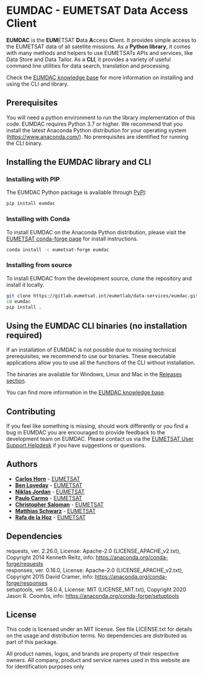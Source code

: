 # EUMDAC - EUMETSAT Data Access Client

**EUMDAC** is the **EUM**ETSAT **D**ata **A**ccess **C**lient. It provides simple access to the EUMETSAT data of all satellite missions. As a **Python library**, it comes with many methods and helpers to use EUMETSATs APIs and services, like Data Store and Data Tailor. As a **CLI**, it provides a variety of useful command line utilities for data search, translation and processing.

Check the [EUMDAC knowledge base](https://eumetsatspace.atlassian.net/wiki/spaces/EUMDAC/overview) for more information on installing and using the CLI and library.

## Prerequisites
 
You will need a python environment to run the library implementation of this code. EUMDAC requires Python 3.7 or higher. We recommend that you install the latest Anaconda Python distribution for your operating system (https://www.anaconda.com/). No prerequisites are identified for running the CLI binary.

## Installing the EUMDAC library and CLI

### Installing with PIP

The EUMDAC Python package is available through [PyPI](https://pypi.org/):
```bash
pip install eumdac
```

### Installing with Conda

To install EUMDAC on the Anaconda Python distribution, please visit the [EUMETSAT conda-forge page](https://anaconda.org/Eumetsat/repo) for install instructions.
```bash
conda install -c eumetsat-forge eumdac
```

### Installing from source

To install EUMDAC from the development source, clone the repository and install it locally.

```bash
git clone https://gitlab.eumetsat.int/eumetlab/data-services/eumdac.git
cd eumdac
pip install .
```

## Using the EUMDAC CLI binaries (no installation required)
If an installation of EUMDAC is not possible due to missing technical prerequisites, we recommend to use our binaries. These executable applications allow you to use all the functions of the CLI without installation. 

The binaries are available for Windows, Linux and Mac in the [Releases section](https://gitlab.eumetsat.int/eumetlab/data-services/eumdac/-/releases).

You can find more information in the [EUMDAC knowledge base](https://eumetsatspace.atlassian.net/wiki/spaces/EUMDAC/pages/1759805454/Command+Line+User+Guide).

## Contributing
If you feel like something is missing, should work differently or you find a bug in EUMDAC you are encouraged to provide feedback to the development team on EUMDAC. Please contact us via the [EUMETSAT User Support Helpdesk](mailto:ops@eumetsat.int) if you have suggestions or questions.

## Authors
* [**Carlos Horn**](mailto://ops@eumetsat.int) - [EUMETSAT](http://www.eumetsat.int)
* [**Ben Loveday**](mailto://ops@eumetsat.int) - [EUMETSAT](http://www.eumetsat.int)
* [**Niklas Jordan**](mailto://ops@eumetsat.int) - [EUMETSAT](http://www.eumetsat.int)
* [**Paulo Carmo**](mailto://ops@eumetsat.int) - [EUMETSAT](http://www.eumetsat.int)
* [**Christopher Saloman**](mailto://ops@eumetsat.int) - [EUMETSAT](http://www.eumetsat.int)
* [**Matthias Schwarz**](mailto://ops@eumetsat.int) - [EUMETSAT](http://www.eumetsat.int)
* [**Rafa de la Hoz**](mailto://ops@eumetsat.int) - [EUMETSAT](http://www.eumetsat.int)

## Dependencies
requests,   ver. 2.26.0, License: Apache-2.0 (LICENSE_APACHE_v2.txt), Copyright 2014 Kenneth Reitz,   info: https://anaconda.org/conda-forge/requests  \
responses,  ver. 0.16.0, License: Apache-2.0 (LICENSE_APACHE_v2.txt), Copyright 2015 David Cramer,    info: https://anaconda.org/conda-forge/responses  \
setuptools, ver. 58.0.4, License: MIT (LICENSE_MIT.txt),              Copyright 2020 Jason R. Coombs, info: https://anaconda.org/conda-forge/setuptools  

## License
 
This code is licensed under an MIT license. See file LICENSE.txt for details on the usage and distribution terms. No dependencies are distributed as part of this package.

All product names, logos, and brands are property of their respective owners. All company, product and service names used in this website are for identification purposes only
